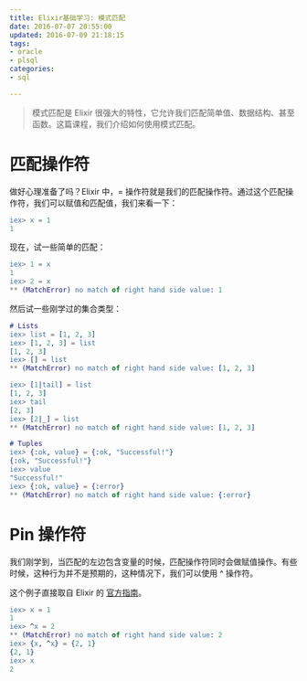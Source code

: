 ```yaml
---
title: Elixir基础学习: 模式匹配
date: 2016-07-07 20:55:00
updated: 2016-07-09 21:18:15
tags: 
- oracle
- plsql
categories: 
- sql

---
```

> 模式匹配是 Elixir 很强大的特性，它允许我们匹配简单值、数据结构、甚至函数。这篇课程，我们介绍如何使用模式匹配。

# 匹配操作符

做好心理准备了吗？Elixir 中，= 操作符就是我们的匹配操作符。通过这个匹配操作符，我们可以赋值和匹配值，我们来看一下：
```erlang
iex> x = 1  
1  
```


<!--more-->


现在，试一些简单的匹配：
```erlang
iex> 1 = x  
1  
iex> 2 = x  
** (MatchError) no match of right hand side value: 1  
```
然后试一些刚学过的集合类型：
```erlang
# Lists  
iex> list = [1, 2, 3]  
iex> [1, 2, 3] = list  
[1, 2, 3]  
iex> [] = list  
** (MatchError) no match of right hand side value: [1, 2, 3]  

iex> [1|tail] = list  
[1, 2, 3]  
iex> tail  
[2, 3]  
iex> [2|_] = list  
** (MatchError) no match of right hand side value: [1, 2, 3]  

# Tuples  
iex> {:ok, value} = {:ok, "Successful!"}  
{:ok, "Successful!"}  
iex> value  
"Successful!"  
iex> {:ok, value} = {:error}  
** (MatchError) no match of right hand side value: {:error}  
```

# Pin 操作符
我们刚学到，当匹配的左边包含变量的时候，匹配操作符同时会做赋值操作。有些时候，这种行为并不是预期的，这种情况下，我们可以使用 ^ 操作符。

这个例子直接取自 Elixir 的 [官方指南](http://elixir-lang.org/getting-started/pattern-matching.html)。
```erlang 
iex> x = 1  
1  
iex> ^x = 2  
** (MatchError) no match of right hand side value: 2  
iex> {x, ^x} = {2, 1}  
{2, 1}  
iex> x  
2  
```
